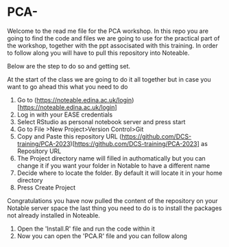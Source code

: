 # PCA-

Welcome to the read me file for the PCA workshop. 
In this repo you are going to find the code and files we are going to use for the practical part of the workshop, together with the ppt associsated with this training.
In order to follow along you will have to pull this repository into Noteable. 

Below are the step to do so and getting set. 

At the start of the class we are going to do it all together but in case you want to go ahead this what you need to do

1. Go to (https://noteable.edina.ac.uk/login)[https://noteable.edina.ac.uk/login]
2. Log in with your EASE credentials
3. Select RStudio as personal notebook server and press start
4. Go to File >New Project>Version Control>Git
5. Copy and Paste this repository URL (https://github.com/DCS-training/PCA-2023)[https://github.com/DCS-training/PCA-2023] as Repository URL
6. The Project directory name will filled in authomatically but you can change it if you want your folder in Notable to have a different name
7. Decide where to locate the folder. By default it will locate it in your home directory 
8. Press Create Project

Congratulations you have now pulled the content of the repository on your Notable server space the last thing you need to do is to install the packages not already installed in Noteable.

1. Open the 'Install.R' file and run the code within it 
2. Now you can open the 'PCA.R' file and you can follow along
